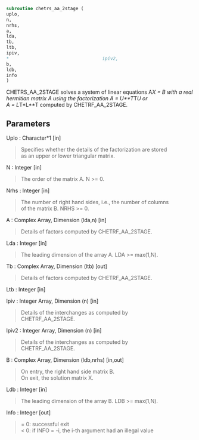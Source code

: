 ```fortran  
subroutine chetrs_aa_2stage (  
uplo,  
n,  
nrhs,  
a,  
lda,  
tb,  
ltb,  
ipiv,  
*                                   ipiv2,  
b,  
ldb,  
info  
)  
```  
  
CHETRS_AA_2STAGE solves a system of linear equations A*X = B with a real  
hermitian matrix A using the factorization A = U**T*T*U or  
A = L*T*L**T computed by CHETRF_AA_2STAGE.  
  
## Parameters  
Uplo : Character*1 [in]  
> Specifies whether the details of the factorization are stored  
> as an upper or lower triangular matrix.  
  
N : Integer [in]  
> The order of the matrix A.  N >= 0.  
  
Nrhs : Integer [in]  
> The number of right hand sides, i.e., the number of columns  
> of the matrix B.  NRHS >= 0.  
  
A : Complex Array, Dimension (lda,n) [in]  
> Details of factors computed by CHETRF_AA_2STAGE.  
  
Lda : Integer [in]  
> The leading dimension of the array A.  LDA >= max(1,N).  
  
Tb : Complex Array, Dimension (ltb) [out]  
> Details of factors computed by CHETRF_AA_2STAGE.  
  
Ltb : Integer [in]  
  
Ipiv : Integer Array, Dimension (n) [in]  
> Details of the interchanges as computed by  
> CHETRF_AA_2STAGE.  
  
Ipiv2 : Integer Array, Dimension (n) [in]  
> Details of the interchanges as computed by  
> CHETRF_AA_2STAGE.  
  
B : Complex Array, Dimension (ldb,nrhs) [in,out]  
> On entry, the right hand side matrix B.  
> On exit, the solution matrix X.  
  
Ldb : Integer [in]  
> The leading dimension of the array B.  LDB >= max(1,N).  
  
Info : Integer [out]  
> = 0:  successful exit  
> < 0:  if INFO = -i, the i-th argument had an illegal value  
  
